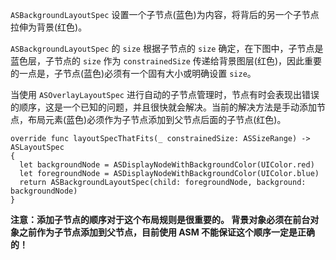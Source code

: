 `ASBackgroundLayoutSpec` 设置一个子节点(蓝色)为内容，将背后的另一个子节点拉伸为背景(红色)。

`ASBackgroundLayoutSpec` 的 `size` 根据子节点的 `size` 确定，在下图中，子节点是蓝色层，子节点的 `size` 作为 `constrainedSize` 传递给背景图层(红色)，因此重要的一点是，子节点(蓝色)必须有一个固有大小或明确设置 `size`。


当使用 `ASOverlayLayoutSpec` 进行自动的子节点管理时，节点有时会表现出错误的顺序，这是一个已知的问题，并且很快就会解决。当前的解决方法是手动添加节点，布局元素(蓝色)必须作为子节点添加到父节点后面的子节点(红色)。

```
override func layoutSpecThatFits(_ constrainedSize: ASSizeRange) -> ASLayoutSpec
{
  let backgroundNode = ASDisplayNodeWithBackgroundColor(UIColor.red)
  let foregroundNode = ASDisplayNodeWithBackgroundColor(UIColor.blue)
  return ASBackgroundLayoutSpec(child: foregroundNode, background: backgroundNode)
}
```

**注意：添加子节点的顺序对于这个布局规则是很重要的。 背景对象必须在前台对象之前作为子节点添加到父节点，目前使用 ASM 不能保证这个顺序一定是正确的！**
